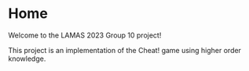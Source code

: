 # Home

Welcome to the LAMAS 2023 Group 10 project!

This project is an implementation of the Cheat! game using higher order knowledge.
